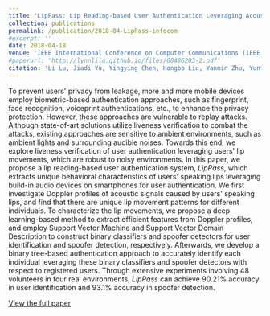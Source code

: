 ```yaml
---
title: "LipPass: Lip Reading-based User Authentication Leveraging Acoustic Signals on Smartphones"
collection: publications
permalink: /publication/2018-04-LipPass-infocom
#excerpt: ''
date: 2018-04-18
venue: 'IEEE International Conference on Computer Communications (IEEE INFOCOM 2018)'
#paperurl: 'http://lynnlilu.github.io/files/08486283-2.pdf'
citation: 'Li Lu, Jiadi Yu, Yingying Chen, Hongbo Liu, Yanmin Zhu, Yunfei Liu, Minglu Li. (2018). &quot;LipPass: Lip Reading-based User Authentication Leveraging Acoustic Signals on Smartphones.&quot; <i>IEEE INFOCOM 2018</i>.'
---
```


To prevent users' privacy from leakage, more and more mobile devices employ biometric-based authentication approaches, such as fingerprint, face recognition, voiceprint authentications, etc., to enhance the privacy protection. However, these approaches are vulnerable to replay attacks. Although state-of-art solutions utilize liveness verification to combat the attacks, existing approaches are sensitive to ambient environments, such as ambient lights and surrounding audible noises. Towards this end, we explore liveness verification of user authentication leveraging users' lip movements, which are robust to noisy environments. In this paper, we propose a lip reading-based user authentication system, $LipPass$, which extracts unique behavioral characteristics of users' speaking lips leveraging build-in audio devices on smartphones for user authentication. We first investigate Doppler profiles of acoustic signals caused by users' speaking lips, and find that there are unique lip movement patterns for different individuals. To characterize the lip movements, we propose a deep learning-based method to extract efficient features from Doppler profiles, and employ Support Vector Machine and Support Vector Domain Description to construct binary classifiers and spoofer detectors for user identification and spoofer detection, respectively. Afterwards, we develop a binary tree-based authentication approach to accurately identify each individual leveraging these binary classifiers and spoofer detectors with respect to registered users. Through extensive experiments involving 48 volunteers in four real environments, $LipPass$ can achieve $90.21\%$ accuracy in user identification and $93.1\%$ accuracy in spoofer detection.

[View the full paper](http://lynnlilu.github.io/files/08486283-2.pdf)

